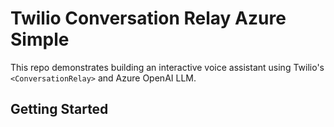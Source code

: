 # Twilio Conversation Relay Azure Simple

This repo demonstrates building an interactive voice assistant using Twilio's `<ConversationRelay>` and Azure OpenAI LLM.

## Getting Started

```bash

```
